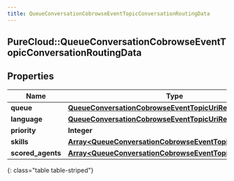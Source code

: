 ```yaml
---
title: QueueConversationCobrowseEventTopicConversationRoutingData
---
```

## PureCloud::QueueConversationCobrowseEventTopicConversationRoutingData

## Properties

|Name | Type | Description | Notes|
|------------ | ------------- | ------------- | -------------|
| **queue** | [**QueueConversationCobrowseEventTopicUriReference**](QueueConversationCobrowseEventTopicUriReference.html) |  | [optional] |
| **language** | [**QueueConversationCobrowseEventTopicUriReference**](QueueConversationCobrowseEventTopicUriReference.html) |  | [optional] |
| **priority** | **Integer** |  | [optional] |
| **skills** | [**Array&lt;QueueConversationCobrowseEventTopicUriReference&gt;**](QueueConversationCobrowseEventTopicUriReference.html) |  | [optional] |
| **scored_agents** | [**Array&lt;QueueConversationCobrowseEventTopicScoredAgent&gt;**](QueueConversationCobrowseEventTopicScoredAgent.html) |  | [optional] |
{: class="table table-striped"}


